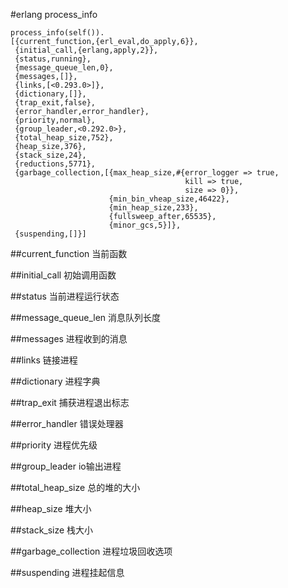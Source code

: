 #erlang process_info

```
process_info(self()).
[{current_function,{erl_eval,do_apply,6}},
 {initial_call,{erlang,apply,2}},
 {status,running},
 {message_queue_len,0},
 {messages,[]},
 {links,[<0.293.0>]},
 {dictionary,[]},
 {trap_exit,false},
 {error_handler,error_handler},
 {priority,normal},
 {group_leader,<0.292.0>},
 {total_heap_size,752},
 {heap_size,376},
 {stack_size,24},
 {reductions,5771},
 {garbage_collection,[{max_heap_size,#{error_logger => true,
                                       kill => true,
                                       size => 0}},
                      {min_bin_vheap_size,46422},
                      {min_heap_size,233},
                      {fullsweep_after,65535},
                      {minor_gcs,5}]},
 {suspending,[]}]
```

##current_function
当前函数

##initial_call
初始调用函数

##status
当前进程运行状态

##message_queue_len
消息队列长度

##messages
进程收到的消息

##links
链接进程

##dictionary
进程字典

##trap_exit
捕获进程退出标志

##error_handler
错误处理器

##priority
进程优先级

##group_leader
io输出进程

##total_heap_size
总的堆的大小

##heap_size
堆大小

##stack_size
栈大小

##garbage_collection
进程垃圾回收选项

##suspending
进程挂起信息
